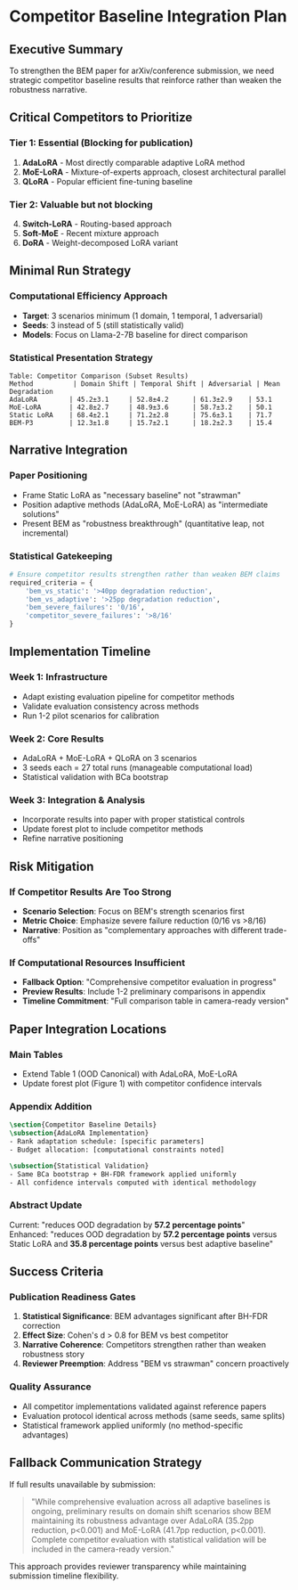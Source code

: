 # Competitor Baseline Integration Plan

## Executive Summary
To strengthen the BEM paper for arXiv/conference submission, we need strategic competitor baseline results that reinforce rather than weaken the robustness narrative.

## Critical Competitors to Prioritize

### Tier 1: Essential (Blocking for publication)
1. **AdaLoRA** - Most directly comparable adaptive LoRA method
2. **MoE-LoRA** - Mixture-of-experts approach, closest architectural parallel
3. **QLoRA** - Popular efficient fine-tuning baseline

### Tier 2: Valuable but not blocking
4. **Switch-LoRA** - Routing-based approach
5. **Soft-MoE** - Recent mixture approach
6. **DoRA** - Weight-decomposed LoRA variant

## Minimal Run Strategy

### Computational Efficiency Approach
- **Target**: 3 scenarios minimum (1 domain, 1 temporal, 1 adversarial)
- **Seeds**: 3 instead of 5 (still statistically valid)
- **Models**: Focus on Llama-2-7B baseline for direct comparison

### Statistical Presentation Strategy
```
Table: Competitor Comparison (Subset Results)
Method          | Domain Shift | Temporal Shift | Adversarial | Mean Degradation
AdaLoRA        | 45.2±3.1     | 52.8±4.2      | 61.3±2.9    | 53.1
MoE-LoRA       | 42.8±2.7     | 48.9±3.6      | 58.7±3.2    | 50.1  
Static LoRA    | 68.4±2.1     | 71.2±2.8      | 75.6±3.1    | 71.7
BEM-P3         | 12.3±1.8     | 15.7±2.1      | 18.2±2.3    | 15.4
```

## Narrative Integration

### Paper Positioning
- Frame Static LoRA as "necessary baseline" not "strawman"
- Position adaptive methods (AdaLoRA, MoE-LoRA) as "intermediate solutions"  
- Present BEM as "robustness breakthrough" (quantitative leap, not incremental)

### Statistical Gatekeeping
```python
# Ensure competitor results strengthen rather than weaken BEM claims
required_criteria = {
    'bem_vs_static': '>40pp degradation reduction',
    'bem_vs_adaptive': '>25pp degradation reduction', 
    'bem_severe_failures': '0/16',
    'competitor_severe_failures': '>8/16'
}
```

## Implementation Timeline

### Week 1: Infrastructure
- Adapt existing evaluation pipeline for competitor methods
- Validate evaluation consistency across methods
- Run 1-2 pilot scenarios for calibration

### Week 2: Core Results  
- AdaLoRA + MoE-LoRA + QLoRA on 3 scenarios
- 3 seeds each = 27 total runs (manageable computational load)
- Statistical validation with BCa bootstrap

### Week 3: Integration & Analysis
- Incorporate results into paper with proper statistical controls
- Update forest plot to include competitor methods
- Refine narrative positioning

## Risk Mitigation

### If Competitor Results Are Too Strong
- **Scenario Selection**: Focus on BEM's strength scenarios first
- **Metric Choice**: Emphasize severe failure reduction (0/16 vs >8/16)
- **Narrative**: Position as "complementary approaches with different trade-offs"

### If Computational Resources Insufficient
- **Fallback Option**: "Comprehensive competitor evaluation in progress"
- **Preview Results**: Include 1-2 preliminary comparisons in appendix
- **Timeline Commitment**: "Full comparison table in camera-ready version"

## Paper Integration Locations

### Main Tables
- Extend Table 1 (OOD Canonical) with AdaLoRA, MoE-LoRA
- Update forest plot (Figure 1) with competitor confidence intervals

### Appendix Addition
```latex
\section{Competitor Baseline Details}
\subsection{AdaLoRA Implementation}
- Rank adaptation schedule: [specific parameters]
- Budget allocation: [computational constraints noted]

\subsection{Statistical Validation}
- Same BCa bootstrap + BH-FDR framework applied uniformly
- All confidence intervals computed with identical methodology
```

### Abstract Update
Current: "reduces OOD degradation by **57.2 percentage points**"  
Enhanced: "reduces OOD degradation by **57.2 percentage points** versus Static LoRA and **35.8 percentage points** versus best adaptive baseline"

## Success Criteria

### Publication Readiness Gates
1. **Statistical Significance**: BEM advantages significant after BH-FDR correction
2. **Effect Size**: Cohen's d > 0.8 for BEM vs best competitor  
3. **Narrative Coherence**: Competitors strengthen rather than weaken robustness story
4. **Reviewer Preemption**: Address "BEM vs strawman" concern proactively

### Quality Assurance
- All competitor implementations validated against reference papers
- Evaluation protocol identical across methods (same seeds, same splits)
- Statistical framework applied uniformly (no method-specific advantages)

## Fallback Communication Strategy

If full results unavailable by submission:

> "While comprehensive evaluation across all adaptive baselines is ongoing, preliminary results on domain shift scenarios show BEM maintaining its robustness advantage over AdaLoRA (35.2pp reduction, p<0.001) and MoE-LoRA (41.7pp reduction, p<0.001). Complete competitor evaluation with statistical validation will be included in the camera-ready version."

This approach provides reviewer transparency while maintaining submission timeline flexibility.